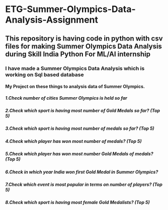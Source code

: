 # ETG-Summer-Olympics-Data-Analysis-Assignment
## This repository is having code in python with csv files for making Summer Olympics Data Analysis during Skill India Python For ML/AI internship
### I have made a Summer Olympics Data Analysis which is working on Sql based database
#### My Project on these things to analysis data of Summer Olympics.
##### 1.Check number of cities Summer Olympics is held so far
##### 2.Check which sport is having most number of Gold Medals so far? (Top 5)
##### 3.Check which sport is having most number of medals so far? (Top 5)
##### 4.Check which player has won most number of medals? (Top 5)
##### 5.Check which player has won most number Gold Medals of medals? (Top 5)
##### 6.Check in which year India won first Gold Medal in Summer Olympics?
##### 7.Check which event is most popular in terms on number of players? (Top 5)
##### 8.Check which sport is having most female Gold Medalists? (Top 5)
